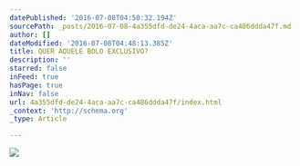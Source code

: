 ```yaml
---
datePublished: '2016-07-08T04:50:32.194Z'
sourcePath: _posts/2016-07-08-4a355dfd-de24-4aca-aa7c-ca486ddda47f.md
author: []
dateModified: '2016-07-08T04:48:13.385Z'
title: QUER AQUELE BOLO EXCLUSIVO?
description: ''
starred: false
inFeed: true
hasPage: true
inNav: false
url: 4a355dfd-de24-4aca-aa7c-ca486ddda47f/index.html
_context: 'http://schema.org'
_type: Article

---
```

![](https://the-grid-user-content.s3-us-west-2.amazonaws.com/7e632f21-7fca-42be-a87a-bab667df48fc.jpg)